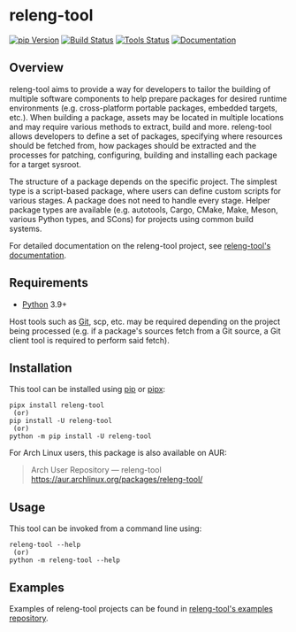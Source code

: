 # releng-tool

[![pip Version](https://badgen.net/pypi/v/releng-tool?label=PyPI)](https://pypi.python.org/pypi/releng-tool)
[![Build Status](https://github.com/releng-tool/releng-tool/actions/workflows/build.yml/badge.svg)](https://github.com/releng-tool/releng-tool/actions/workflows/build.yml)
[![Tools Status](https://github.com/releng-tool/releng-tool/actions/workflows/check-tools.yml/badge.svg)](https://github.com/releng-tool/releng-tool/actions/workflows/check-tools.yml)
[![Documentation](https://badgen.net/badge/Documentation/releng.io/333333)](https://docs.releng.io)

## Overview

releng-tool aims to provide a way for developers to tailor the building of
multiple software components to help prepare packages for desired runtime
environments (e.g. cross-platform portable packages, embedded targets, etc.).
When building a package, assets may be located in multiple locations and may
require various methods to extract, build and more. releng-tool allows
developers to define a set of packages, specifying where resources should be
fetched from, how packages should be extracted and the processes for
patching, configuring, building and installing each package for a target
sysroot.

The structure of a package depends on the specific project. The simplest
type is a script-based package, where users can define custom scripts for
various stages. A package does not need to handle every stage. Helper
package types are available (e.g. autotools, Cargo, CMake, Make, Meson,
various Python types, and SCons) for projects using common build systems.

For detailed documentation on the releng-tool project, see
[releng-tool's documentation][releng-tool-doc].

## Requirements

* [Python][python] 3.9+

Host tools such as [Git][git], scp, etc. may be required depending on the
project being processed (e.g. if a package's sources fetch from a Git source,
a Git client tool is required to perform said fetch).

## Installation

This tool can be installed using [pip][pip] or [pipx][pipx]:

```shell
pipx install releng-tool
 (or)
pip install -U releng-tool
 (or)
python -m pip install -U releng-tool
```

For Arch Linux users, this package is also available on AUR:

> Arch User Repository — releng-tool \
> https://aur.archlinux.org/packages/releng-tool/

## Usage

This tool can be invoked from a command line using:

```shell
releng-tool --help
 (or)
python -m releng-tool --help
```

## Examples

Examples of releng-tool projects can be found in
[releng-tool's examples repository][releng-tool-examples].

[git]: https://git-scm.com/
[pip]: https://pip.pypa.io/
[pipx]: https://pipx.pypa.io/
[python]: https://www.python.org/
[releng-tool-doc]: https://docs.releng.io/
[releng-tool-examples]: https://github.com/releng-tool/releng-tool-examples
